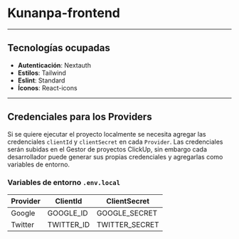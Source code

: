# Kunanpa-frontend

---

## Tecnologías ocupadas

- **Autenticación**: Nextauth
- **Estilos**: Tailwind
- **Eslint**: Standard
- **Íconos**: React-icons

---

## Credenciales para los Providers

Si se quiere ejecutar el proyecto localmente se necesita agregar las credenciales `clientId` y `clientSecret` en cada `Provider`. Las credenciales serán subidas en el Gestor de proyectos ClickUp, sin embargo cada desarrollador puede generar sus propias credenciales y agregarlas como variables de entorno.

### Variables de entorno `.env.local`

| Provider | ClientId   | ClientSecret   |
| -------- | ---------- | -------------- |
| Google   | GOOGLE_ID  | GOOGLE_SECRET  |
| Twitter  | TWITTER_ID | TWITTER_SECRET |
